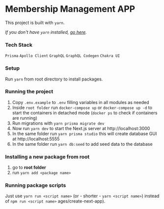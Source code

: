 # Membership Management APP

This project is built with `yarn`.

_If you don't have `yarn` installed, [go here](https://yarnpkg.com/getting-started/install)._

### Tech Stack

`Prisma`
`Apollo Client`
`GraphQL`
`GraphQL Codegen`
`Chakra UI`

### Setup

Run `yarn` from root directory to install packages.

### Running the project

1. Copy `.env.example` to `.env` filling variables in all modules as needed
2. Inside `root folder` run `docker-compose up` or `docker-compose up -d` to start the containers in detached mode (`docker ps` to check if containers are running)
3. Run migrations with `yarn prisma migrate dev`
4. Now run `yarn dev` to start the Next.js server at http://localhost:3000
5. In the same folder run `yarn prisma studio` this will create database GUI at http://localhost:5555
6. In the same folder run `yarn db:seed` to add seed data to the database

### Installing a new package from root

1. go to **root folder**
2. run `yarn add <package name>`

### Running package scripts

Just use `yarn run <script name>` (or - shorter - `yarn <script name>`) instead of `npm run <script name>`
ages/create-next-app).
